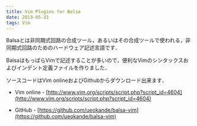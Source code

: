 ```yaml
---
title: Vim Plugins for Balsa
date: 2013-05-31
tags: Vim
---
```


Balsaとは非同期式回路の合成ツール，あるいはその合成ツールで使われる，非同期式回路のためのハードウェア記述言語です．

BalsaはもっぱらVimで記述することが多いので，便利なVimのシンタックスおよびインデント定義ファイルを作りました．

ソースコードはVim onlineおよびGithubからダウンロード出来ます．

- Vim online - [http://www.vim.org/scripts/script.php?script_id=4604](http://www.vim.org/scripts/script.php?script_id=4604)

- GitHub - [https://github.com/ueokande/balsa-vim](https://github.com/ueokande/balsa-vim)

